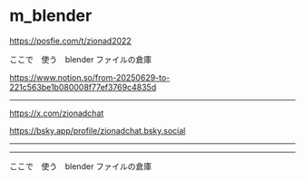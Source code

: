 # m_blender


https://posfie.com/t/zionad2022


ここで　使う　blender ファイルの倉庫

https://www.notion.so/from-20250629-to-221c563be1b080008f77ef3769c4835d

<hr>




https://x.com/zionadchat

https://bsky.app/profile/zionadchat.bsky.social
<hr>

<hr>

ここで　使う　blender ファイルの倉庫





